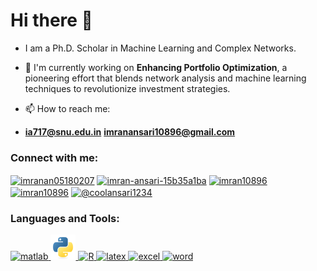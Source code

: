  # Hi there 👋

- I am a Ph.D. Scholar in Machine Learning and Complex Networks.
- 🔭 I'm currently working on **Enhancing Portfolio Optimization**, a pioneering effort that blends network analysis and machine learning techniques to revolutionize investment strategies.


- 📫 How to reach me:
- 
   **ia717@snu.edu.in**
   **imranansari10896@gmail.com**

<h3 align="left">Connect with me:</h3>
<p align="left">
<a href="https://twitter.com/imranan05180207" target="blank"><img align="center" src="https://raw.githubusercontent.com/rahuldkjain/github-profile-readme-generator/master/src/images/icons/Social/twitter.svg" alt="imranan05180207" height="30" width="40" /></a>
<a href="https://linkedin.com/in/imran-ansari-15b35a1ba" target="blank"><img align="center" src="https://raw.githubusercontent.com/rahuldkjain/github-profile-readme-generator/master/src/images/icons/Social/linked-in-alt.svg" alt="imran-ansari-15b35a1ba" height="30" width="40" /></a>
<a href="https://fb.com/imran10896" target="blank"><img align="center" src="https://raw.githubusercontent.com/rahuldkjain/github-profile-readme-generator/master/src/images/icons/Social/facebook.svg" alt="imran10896" height="30" width="40" /></a>
<a href="https://instagram.com/imran10896" target="blank"><img align="center" src="https://raw.githubusercontent.com/rahuldkjain/github-profile-readme-generator/master/src/images/icons/Social/instagram.svg" alt="imran10896" height="30" width="40" /></a>
<a href="https://medium.com/@coolansari1234" target="blank"><img align="center" src="https://raw.githubusercontent.com/rahuldkjain/github-profile-readme-generator/master/src/images/icons/Social/medium.svg" alt="@coolansari1234" height="30" width="40" /></a>
</p>

<h3 align="left">Languages and Tools:</h3>
<p align="left"> 
<a href="https://www.mathworks.com/" target="_blank" rel="noreferrer"> 
<img src="https://upload.wikimedia.org/wikipedia/commons/2/21/Matlab_Logo.png" alt="matlab" width="40" height="40"/> 
</a> 
<a href="https://www.python.org" target="_blank" rel="noreferrer"> 
<img src="https://raw.githubusercontent.com/devicons/devicon/master/icons/python/python-original.svg" alt="python" width="40" height="40"/> 
</a> 
<a href="https://www.r-project.org/" target="_blank" rel="noreferrer"> 
<img src="https://www.r-project.org/logo/Rlogo.svg" alt="R" width="40" height="40"/> 
</a> 
<a href="https://www.latex-project.org/" target="_blank" rel="noreferrer"> 
<img src="https://upload.wikimedia.org/wikipedia/commons/9/92/LaTeX_logo.svg" alt="latex" width="40" height="40"/> 
</a> 
<a href="https://www.microsoft.com/en-us/microsoft-365/excel" target="_blank" rel="noreferrer"> 
<img src="https://img.icons8.com/fluent/48/000000/microsoft-excel-2019.png" alt="excel" width="40" height="40"/> 
</a> 
<a href="https://www.microsoft.com/en-us/microsoft-365/word" target="_blank" rel="noreferrer"> 
<img src="https://img.icons8.com/color/48/000000/microsoft-word-2019.png" alt="word" width="40" height="40"/> 
</a> 
</p>
